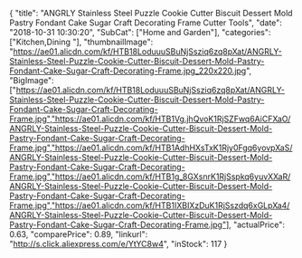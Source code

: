 {
	"title": "ANGRLY Stainless Steel Puzzle Cookie Cutter Biscuit Dessert Mold Pastry Fondant Cake Sugar Craft Decorating Frame Cutter Tools",
	"date": "2018-10-31 10:30:20",
	"SubCat": ["Home and Garden"],
	"categories": ["Kitchen,Dining "],
	"thumbnailImage": "https://ae01.alicdn.com/kf/HTB18LoduuuSBuNjSsziq6zq8pXat/ANGRLY-Stainless-Steel-Puzzle-Cookie-Cutter-Biscuit-Dessert-Mold-Pastry-Fondant-Cake-Sugar-Craft-Decorating-Frame.jpg_220x220.jpg",
	"BigImage": ["https://ae01.alicdn.com/kf/HTB18LoduuuSBuNjSsziq6zq8pXat/ANGRLY-Stainless-Steel-Puzzle-Cookie-Cutter-Biscuit-Dessert-Mold-Pastry-Fondant-Cake-Sugar-Craft-Decorating-Frame.jpg","https://ae01.alicdn.com/kf/HTB1Vg.jhQvoK1RjSZFwq6AiCFXaO/ANGRLY-Stainless-Steel-Puzzle-Cookie-Cutter-Biscuit-Dessert-Mold-Pastry-Fondant-Cake-Sugar-Craft-Decorating-Frame.jpg","https://ae01.alicdn.com/kf/HTB1AdhHXsTxK1Rjy0Fgq6yovpXaS/ANGRLY-Stainless-Steel-Puzzle-Cookie-Cutter-Biscuit-Dessert-Mold-Pastry-Fondant-Cake-Sugar-Craft-Decorating-Frame.jpg","https://ae01.alicdn.com/kf/HTB1g_8GXsnrK1RjSspkq6yuvXXaR/ANGRLY-Stainless-Steel-Puzzle-Cookie-Cutter-Biscuit-Dessert-Mold-Pastry-Fondant-Cake-Sugar-Craft-Decorating-Frame.jpg","https://ae01.alicdn.com/kf/HTB1IXBIXzDuK1RjSszdq6xGLpXa4/ANGRLY-Stainless-Steel-Puzzle-Cookie-Cutter-Biscuit-Dessert-Mold-Pastry-Fondant-Cake-Sugar-Craft-Decorating-Frame.jpg"],
	"actualPrice": 0.63,
	"comparePrice": 0.89,
	"linkurl": "http://s.click.aliexpress.com/e/YtYC8w4",
	"inStock": 117
}
